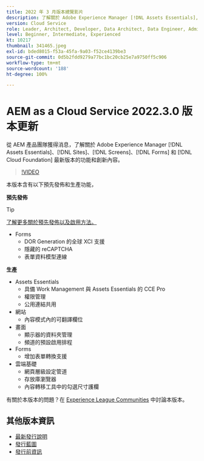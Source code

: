 ```yaml
---
title: 2022 年 3 月版本總覽影片
description: 了解關於 Adobe Experience Manager [!DNL Assets Essentials], [!DNL Sites], [!DNL Screens], [!DNL Forms] 和 [!DNL Cloud Foundation] 2022-3-0 版本的最新功能和創新內容。
version: Cloud Service
role: Leader, Architect, Developer, Data Architect, Data Engineer, Admin, User
level: Beginner, Intermediate, Experienced
kt: 10217
thumbnail: 341465.jpeg
exl-id: bded8015-f53a-45fa-9a03-f52ce4139be3
source-git-commit: 0d5b2fdd9279a77bc1bc20cb25e7a9750ff5c906
workflow-type: tm+mt
source-wordcount: '188'
ht-degree: 100%

---
```


# AEM as a Cloud Service 2022.3.0 版本更新

從 AEM 產品團隊獲得消息，了解關於 Adobe Experience Manager [!DNL Assets Essentials]、[!DNL Sites]、[!DNL Screens]、[!DNL Forms] 和 [!DNL Cloud Foundation] 最新版本的功能和創新內容。

>[!VIDEO](https://video.tv.adobe.com/v/341465/?quality=12&learn=on)

本版本含有以下預先發佈和生產功能，

**預先發佈**

>[!TIP]
>
>[了解更多關於預先發佈以及啟用方法。](https://experienceleague.adobe.com/docs/experience-manager-cloud-service/content/release-notes/prerelease.html)

* Forms
   * DOR Generation 的全球 XCI 支援
   * 隱藏的 reCAPTCHA
   * 表單資料模型連線

**生產**

* Assets Essentials
   * 具備 Work Management 與 Assets Essentials 的 CCE Pro
   * 權限管理
   * 公用連結共用
* 網站
   * 內容模式內的可翻譯欄位
* 畫面
   * 顯示器的資料夾管理
   * 頻道的預設啟用排程
* Forms
   * 增加表單轉換支援
* 雲端基礎
   * 網頁層級設定管道
   * 存放庫瀏覽器
   * 內容轉移工具中的勾選尺寸護欄

有關於本版本的問題？在 [Experience League Communities](https://experienceleaguecommunities.adobe.com/t5/adobe-experience-manager/aem-as-a-cloud-service-2022-3-0-release-update/td-p/449599) 中討論本版本。

## 其他版本資訊

* [最新發行說明](https://experienceleague.adobe.com/docs/experience-manager-cloud-service/content/release-notes/home.html)
* [發行藍圖](https://experienceleague.adobe.com/docs/experience-manager-release-information/aem-release-updates/update-releases-roadmap.html?lang=zh-Hant)
* [發行前資訊](https://experienceleague.adobe.com/docs/experience-manager-cloud-service/content/release-notes/prerelease.html)
